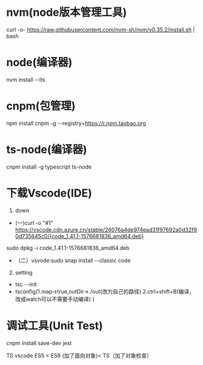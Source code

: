 # nvm(node版本管理工具)
curl -o- https://raw.githubusercontent.com/nvm-sh/nvm/v0.35.2/install.sh | bash
# node(编译器)
nvm install --lts
# cnpm(包管理)
npm install cnpm -g --registry=https://r.npm.taobao.org
# ts-node(编译器)
cnpm install -g typescript ts-node

# 下载Vscode(IDE)
1. down
* (一)curl -o "#1" https://vscode.cdn.azure.cn/stable/26076a4de974ead31f97692a0d32f90d735645c0/{code_1.41.1-1576681836_amd64.deb}

sudo dpkg -i code_1.41.1-1576681836_amd64.deb

* （二）vsvode:sudo snap install --classic  code
2. setting
* tsc --init
* tsconfig(1.map->true,outDir->./out(改为自己的路径)
           2.ctrl+shift+B(编译，改成watch可以不需要手动编译)
           ) 
# 调试工具(Unit Test)
cnpm install save-dev jest


TS vscode
ES5 < ES6 (加了面向对象)< TS（加了对象检查）